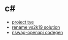# c#

- [project tye](https://github.com/dotnet/tye)
- [rename vs2k19 solution](https://medium.com/c-sharp-progarmming/safely-rename-a-project-folder-visual-studio-f3c6bd4d0bd6#:~:text=Right%2Dclick%20%3E%20Reload%20project.,Right%2Dclick%20%3E%20Rename.)
- [nswag-openapi codegen](https://www.davidhayden.me/blog/generate-client-for-asp-net-core-web-api-using-openapi)
